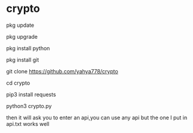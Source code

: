 # crypto
pkg update

pkg upgrade 

pkg install python

pkg install git

git clone https://github.com/yahya778/crypto

cd crypto

pip3 install requests 

python3 crypto.py

then it will ask you to enter an api,you can use any api but the one I put in api.txt works well
